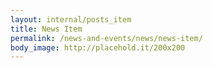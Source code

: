 ```yaml
---
layout: internal/posts_item
title: News Item
permalink: /news-and-events/news/news-item/
body_image: http://placehold.it/200x200
---
```


<!--- This child document initializes the page in Jekyll. -->